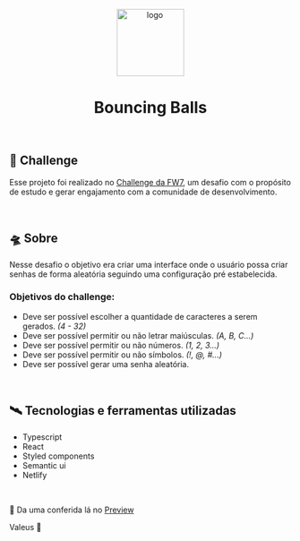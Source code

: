 <p align="center">
  <img alt="logo" width="120" title="logo" src=".github/logo.png" />
</p>

<h1 align="center">Bouncing Balls</h1>

<br />

## 🤖 Challenge

Esse projeto foi realizado no [Challenge da FW7](https://github.com/fw7-solucoes/challenges/tree/master/challenge-9), um desafio com o propósito de estudo e gerar engajamento com a comunidade de desenvolvimento.

<br />

## 🛸 Sobre

Nesse desafio o objetivo era criar uma interface onde o usuário possa criar senhas de forma aleatória seguindo uma configuração pré estabelecida.

### Objetivos do challenge: 

- Deve ser possível escolher a quantidade de caracteres a serem gerados. _(4 - 32)_
- Deve ser possível permitir ou não letrar maiúsculas. _(A, B, C...)_
- Deve ser possível permitir ou não números. _(1, 2, 3...)_
- Deve ser possível permitir ou não símbolos. _(!, @, #...)_
- Deve ser possível gerar uma senha aleatória.

<br />

## 🛰 Tecnologias e ferramentas utilizadas

- Typescript
- React
- Styled components
- Semantic ui
- Netlify

<br />

👾 Da uma conferida lá no <a href="https://password-generator-react-app.netlify.app/">Preview</a>

Valeus 🖖
